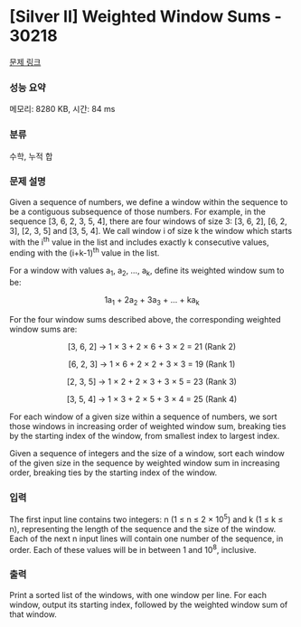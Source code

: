 # [Silver II] Weighted Window Sums - 30218 

[문제 링크](https://www.acmicpc.net/problem/30218) 

### 성능 요약

메모리: 8280 KB, 시간: 84 ms

### 분류

수학, 누적 합

### 문제 설명

<p>Given a sequence of numbers, we define a window within the sequence to be a contiguous subsequence of those numbers. For example, in the sequence [3, 6, 2, 3, 5, 4], there are four windows of size 3: [3, 6, 2], [6, 2, 3], [2, 3, 5] and [3, 5, 4]. We call window i of size k the window which starts with the i<sup>th</sup> value in the list and includes exactly k consecutive values, ending with the (i+k-1)<sup>th</sup> value in the list.</p>

<p>For a window with values a<sub>1</sub>, a<sub>2</sub>, …, a<sub>k</sub>, define its weighted window sum to be:</p>

<p style="text-align: center;">1a<sub>1</sub> + 2a<sub>2</sub> + 3a<sub>3</sub> + … + ka<sub>k</sub></p>

<p>For the four window sums described above, the corresponding weighted window sums are:</p>

<p style="text-align: center;">[3, 6, 2] → 1 × 3 + 2 × 6 + 3 × 2 = 21 (Rank 2)</p>

<p style="text-align: center;">[6, 2, 3] → 1 × 6 + 2 × 2 + 3 × 3 = 19 (Rank 1)</p>

<p style="text-align: center;">[2, 3, 5] → 1 × 2 + 2 × 3 + 3 × 5 = 23 (Rank 3)</p>

<p style="text-align: center;">[3, 5, 4] → 1 × 3 + 2 × 5 + 3 × 4 = 25 (Rank 4)</p>

<p>For each window of a given size within a sequence of numbers, we sort those windows in increasing order of weighted window sum, breaking ties by the starting index of the window, from smallest index to largest index.</p>

<p>Given a sequence of integers and the size of a window, sort each window of the given size in the sequence by weighted window sum in increasing order, breaking ties by the starting index of the window.</p>

### 입력 

 <p>The first input line contains two integers: n (1 ≤ n ≤ 2 × 10<sup>5</sup>) and k (1 ≤ k ≤ n), representing the length of the sequence and the size of the window. Each of the next n input lines will contain one number of the sequence, in order. Each of these values will be in between 1 and 10<sup>8</sup>, inclusive.</p>

### 출력 

 <p>Print a sorted list of the windows, with one window per line. For each window, output its starting index, followed by the weighted window sum of that window.</p>

